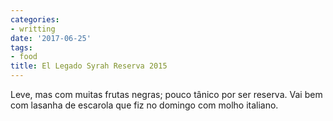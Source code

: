 ```yaml
---
categories:
- writting
date: '2017-06-25'
tags:
- food
title: El Legado Syrah Reserva 2015
---
```


Leve, mas com muitas frutas negras; pouco tânico por ser reserva. Vai bem com lasanha de escarola que fiz no domingo com molho italiano.

